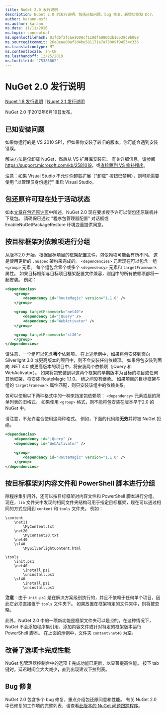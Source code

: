 ```yaml
---
title: NuGet 2.0 发行说明
description: NuGet 2.0 的发行说明，包括已知问题、bug 修复、新增功能和 Dcr。
author: karann-msft
ms.author: karann
ms.date: 11/11/2016
ms.topic: conceptual
ms.openlocfilehash: 01fdbfafcaea009cf119dfa880b2b16539c9b088
ms.sourcegitcommit: 26a8eae00af2d4be581171e7a73009f94534c336
ms.translationtype: MT
ms.contentlocale: zh-CN
ms.lasthandoff: 12/25/2019
ms.locfileid: "75383062"
---
```

# <a name="nuget-20-release-notes"></a>NuGet 2.0 发行说明

[Nuget 1.8 发行说明](../release-notes/nuget-1.8.md) | [Nuget 2.1 发行说明](../release-notes/nuget-2.1.md)

NuGet 2.0 于2012年6月19日发布。

## <a name="known-installation-issue"></a>已知安装问题
如果你运行的是 VS 2010 SP1，但如果你安装了较旧的版本，你可能会遇到安装错误。

解决方法是仅卸载 NuGet，然后从 VS 扩展库安装它。  有关详细信息，请参阅 <https://support.microsoft.com/kb/2581019>，或[直接跳到 VS 修补程序](http://bit.ly/vsixcertfix)。

注意：如果 Visual Studio 不允许你卸载扩展（"卸载" 按钮已禁用），则可能需要使用 "以管理员身份运行" 重启 Visual Studio。

## <a name="package-restore-consent-is-now-active"></a>包还原许可现在处于活动状态

如本[文章在包还原许可](http://blog.nuget.org/20120518/package-restore-and-consent.html)中所述，NuGet 2.0 现在要求授予许可以使包还原联机并下载包。 请确保已通过 "程序包管理器配置" 对话框或 EnableNuGetPackageRestore 环境变量提供同意。

## <a name="group-dependencies-by-target-frameworks"></a>按目标框架对依赖项进行分组

从版本2.0 开始，根据目标项目的框架配置文件，包依赖项可能会有所不同。 这是使用更新的 `.nuspec` 架构来完成的。 `<dependencies>` 元素现在可以包含一组 `<group>` 元素。 每个组包含零个或多个 `<dependency>` 元素和 `targetFramework` 属性。 如果目标框架与目标项目框架配置文件兼容，则组中的所有依赖项都将一起安装。 例如：

```xml
<dependencies>
    <group>
        <dependency id="RouteMagic" version="1.1.0" />
    </group>

    <group targetFramework="net40">
        <dependency id="jQuery" />
        <dependency id="WebActivator" />
    </group>

    <group targetFramework="sl30">
    </group>
</dependencies>
```

请注意，一个组可以包含**零个**依赖项。 在上述示例中，如果将包安装到面向 Silverlight 3.0 或更高版本的项目中，则不会安装任何依赖项。 如果将包安装到面向 .NET 4.0 或更高版本的项目中，将安装两个依赖项（jQuery 和 WebActivator）。  如果将包安装到以这两个框架的早期版本为目标的项目或任何其他框架，将安装 RouteMagic 1.1.0。 组之间没有继承。 如果项目的目标框架与组的 `targetFramework` 属性匹配，则只安装该组中的依赖关系。

包可以使用以下两种格式中的一种来指定包依赖项： `<dependency>` 元素或组的简单列表的旧格式。 如果使用 `<group>` 格式，则不能将包安装在版本早于2.0 的 NuGet 中。

请注意，不允许混合使用这两种格式。 例如，下面的代码段**无效**并将被 NuGet 拒绝。

```xml
<dependencies>
    <dependency id="jQuery" />
    <dependency id="WebActivator" />

    <group>
        <dependency id="RouteMagic" version="1.1.0" />
    </group>
</dependencies>
```

## <a name="grouping-content-files-and-powershell-scripts-by-target-framework"></a>按目标框架对内容文件和 PowerShell 脚本进行分组

除程序集引用外，还可以按目标框架对内容文件和 PowerShell 脚本进行分组。 现在，`lib` 文件夹中发现的相同文件夹结构可用于指定目标框架，现在可以通过相同的方式应用到 `content` 和 `tools` 文件夹。 例如：

    \content
        \net11
            \MyContent.txt
        \net20
            \MyContent20.txt
        \net40
        \sl40
            \MySilverlightContent.html

    \tools
        \init.ps1
        \net40
            \install.ps1
            \uninstall.ps1
        \sl40
            \install.ps1
            \uninstall.ps1

**注意**：由于 `init.ps1` 是在解决方案级别执行的，并且不依赖于任何单个项目，因此它必须直接置于 `tools` 文件夹下。 如果放置在框架特定的文件夹中，则将被忽略。

此外，NuGet 2.0 中的一项新功能是框架文件夹可以是*空*的，在这种情况下，NuGet 不会添加程序集引用、添加内容文件或针对特定的框架版本运行 PowerShell 脚本。 在上面的示例中，文件夹 `content\net40` 为空。

## <a name="improved-tab-completion-performance"></a>改善了选项卡完成性能
NuGet 包管理器控制台中的选项卡完成功能已更新，以显著提高性能。 按下 tab 键时，延迟时间会大大减少，直到出现建议下拉列表。

## <a name="bug-fixes"></a>Bug 修复
NuGet 2.0 包含多个 bug 修复，重点介绍包还原同意和性能。
有关 NuGet 2.0 中已修复的工作项的完整列表，请查看[此版本的 NuGet 问题跟踪程序](http://nuget.codeplex.com/workitem/list/advanced?keyword=&status=Closed&type=All&priority=All&release=NuGet%202.0&assignedTo=All&component=All&sortField=Votes&sortDirection=Descending&page=0)。
